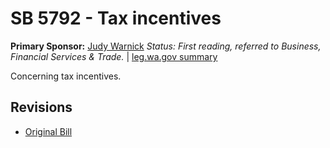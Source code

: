# SB 5792 - Tax incentives
**Primary Sponsor:** [Judy Warnick](/person/leg/judith.warnick.md)
*Status: First reading, referred to Business, Financial Services & Trade.* | [leg.wa.gov summary](https://app.leg.wa.gov/billsummary?BillNumber=5792&Year=2021)

Concerning tax incentives.

## Revisions
* [Original Bill](1/)